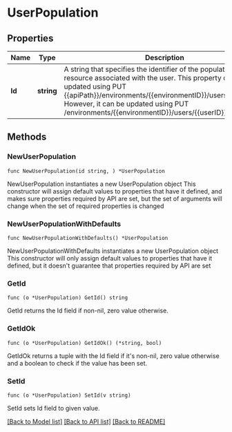 # UserPopulation

## Properties

Name | Type | Description | Notes
------------ | ------------- | ------------- | -------------
**Id** | **string** | A string that specifies the identifier of the population resource associated with the user. This property cannot be updated using PUT {{apiPath}}/environments/{{environmentID}}/users/{{userID}}. However, it can be updated using PUT /environments/{{environmentID}}/users/{{userID}}/population. | 

## Methods

### NewUserPopulation

`func NewUserPopulation(id string, ) *UserPopulation`

NewUserPopulation instantiates a new UserPopulation object
This constructor will assign default values to properties that have it defined,
and makes sure properties required by API are set, but the set of arguments
will change when the set of required properties is changed

### NewUserPopulationWithDefaults

`func NewUserPopulationWithDefaults() *UserPopulation`

NewUserPopulationWithDefaults instantiates a new UserPopulation object
This constructor will only assign default values to properties that have it defined,
but it doesn't guarantee that properties required by API are set

### GetId

`func (o *UserPopulation) GetId() string`

GetId returns the Id field if non-nil, zero value otherwise.

### GetIdOk

`func (o *UserPopulation) GetIdOk() (*string, bool)`

GetIdOk returns a tuple with the Id field if it's non-nil, zero value otherwise
and a boolean to check if the value has been set.

### SetId

`func (o *UserPopulation) SetId(v string)`

SetId sets Id field to given value.



[[Back to Model list]](../README.md#documentation-for-models) [[Back to API list]](../README.md#documentation-for-api-endpoints) [[Back to README]](../README.md)


